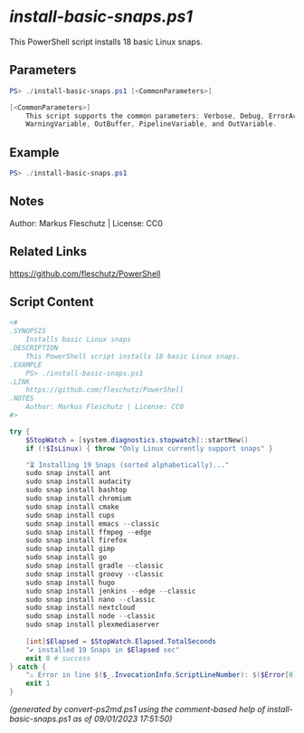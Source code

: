 *install-basic-snaps.ps1*
================

This PowerShell script installs 18 basic Linux snaps.

Parameters
----------
```powershell
PS> ./install-basic-snaps.ps1 [<CommonParameters>]

[<CommonParameters>]
    This script supports the common parameters: Verbose, Debug, ErrorAction, ErrorVariable, WarningAction, 
    WarningVariable, OutBuffer, PipelineVariable, and OutVariable.
```

Example
-------
```powershell
PS> ./install-basic-snaps.ps1

```

Notes
-----
Author: Markus Fleschutz | License: CC0

Related Links
-------------
https://github.com/fleschutz/PowerShell

Script Content
--------------
```powershell
<#
.SYNOPSIS
	Installs basic Linux snaps 
.DESCRIPTION
	This PowerShell script installs 18 basic Linux snaps.
.EXAMPLE
	PS> ./install-basic-snaps.ps1
.LINK
	https://github.com/fleschutz/PowerShell
.NOTES
	Author: Markus Fleschutz | License: CC0
#>

try {
	$StopWatch = [system.diagnostics.stopwatch]::startNew()
	if (!$IsLinux) { throw "Only Linux currently support snaps" }

	"⏳ Installing 19 Snaps (sorted alphabetically)..."
	sudo snap install ant
	sudo snap install audacity
	sudo snap install bashtop
	sudo snap install chromium
	sudo snap install cmake
	sudo snap install cups
	sudo snap install emacs --classic
	sudo snap install ffmpeg --edge
	sudo snap install firefox
	sudo snap install gimp
	sudo snap install go
	sudo snap install gradle --classic
	sudo snap install groovy --classic
	sudo snap install hugo
	sudo snap install jenkins --edge --classic 
	sudo snap install nano --classic
	sudo snap install nextcloud
	sudo snap install node --classic
	sudo snap install plexmediaserver
	
	[int]$Elapsed = $StopWatch.Elapsed.TotalSeconds
	"✔️ installed 19 Snaps in $Elapsed sec"
	exit 0 # success
} catch {
	"⚠️ Error in line $($_.InvocationInfo.ScriptLineNumber): $($Error[0])"
	exit 1
}
```

*(generated by convert-ps2md.ps1 using the comment-based help of install-basic-snaps.ps1 as of 09/01/2023 17:51:50)*

